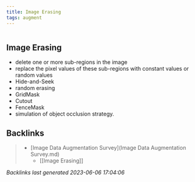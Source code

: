 ```yaml
---
title: Image Erasing
tags: augment
---
```

```toc
```

## Image Erasing
- delete one or more sub-regions in the image 
- replace the pixel values of these sub-regions with constant values or random values 
- Hide-and-Seek 
- random erasing 
- GridMask 
- Cutout 
- FenceMask 
- simulation of object occlusion strategy.

## Backlinks

> - [Image Data Augmentation Survey](Image Data Augmentation Survey.md)
>   - [[Image Erasing]]

_Backlinks last generated 2023-06-06 17:04:06_
